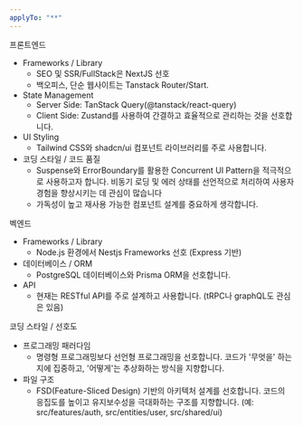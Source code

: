 ```yaml
---
applyTo: "**"
---
```


프론트엔드

- Frameworks / Library
  - SEO 및 SSR/FullStack은 NextJS 선호
  - 백오피스, 단순 웹사이트는 Tanstack Router/Start.
- State Management
  - Server Side: TanStack Query(@tanstack/react-query)
  - Client Side: Zustand를 사용하여 간결하고 효율적으로 관리하는 것을 선호합니다.
- UI Styling
  - Tailwind CSS와 shadcn/ui 컴포넌트 라이브러리를 주로 사용합니다.
- 코딩 스타일 / 코드 품질
  - Suspense와 ErrorBoundary를 활용한 Concurrent UI Pattern을 적극적으로 사용하고자 합니다. 비동기 로딩 및 에러 상태를 선언적으로 처리하여 사용자 경험을 향상시키는 데 관심이 많습니다
  - 가독성이 높고 재사용 가능한 컴포넌트 설계를 중요하게 생각합니다.

벡엔드

- Frameworks / Library
  - Node.js 환경에서 Nestjs Frameworks 선호 (Express 기반)
- 데이터베이스 / ORM
  - PostgreSQL 데이터베이스와 Prisma ORM을 선호합니다.
- API
  - 현재는 RESTful API를 주로 설계하고 사용합니다. (tRPC나 graphQL도 관심은 있음)

코딩 스타일 / 선호도

- 프로그래밍 패러다임
  - 명령형 프로그래밍보다 선언형 프로그래밍을 선호합니다. 코드가 '무엇을' 하는지에 집중하고, '어떻게'는 추상화하는 방식을 지향합니다.
- 파일 구조
  - FSD(Feature-Sliced Design) 기반의 아키텍처 설계를 선호합니다. 코드의 응집도를 높이고 유지보수성을 극대화하는 구조를 지향합니다. (예: src/features/auth, src/entities/user, src/shared/ui)
